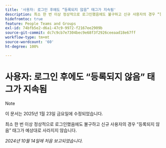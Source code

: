 ```yaml
---
title: '사용자: 로그인 후에도 “등록되지 않음” 태그가 지속됨'
description: 최소 한 번 이상 정상적으로 로그인했음에도 불구하고 신규 사용자의 경우 “등록되지 않음” 태그가 예상대로 사라지지 않습니다.
hidefromtoc: true
feature: People Teams and Groups
exl-id: 74bfb5e2-d6a1-47c9-9972-f2167ee2909b
source-git-commit: dc7c9cb7e7304bec9e68f3f2926ceeaad18e67ff
workflow-type: tm+mt
source-wordcount: '60'
ht-degree: 100%

---
```


# 사용자: 로그인 후에도 “등록되지 않음” 태그가 지속됨

>[!NOTE]
>
>이 문서는 2025년 1월 23일 금요일에 수정되었습니다.

최소 한 번 이상 정상적으로 로그인했음에도 불구하고 신규 사용자의 경우 “등록되지 않음” 태그가 예상대로 사라지지 않습니다.

_2024년 10월 14일에 처음 보고되었습니다._
